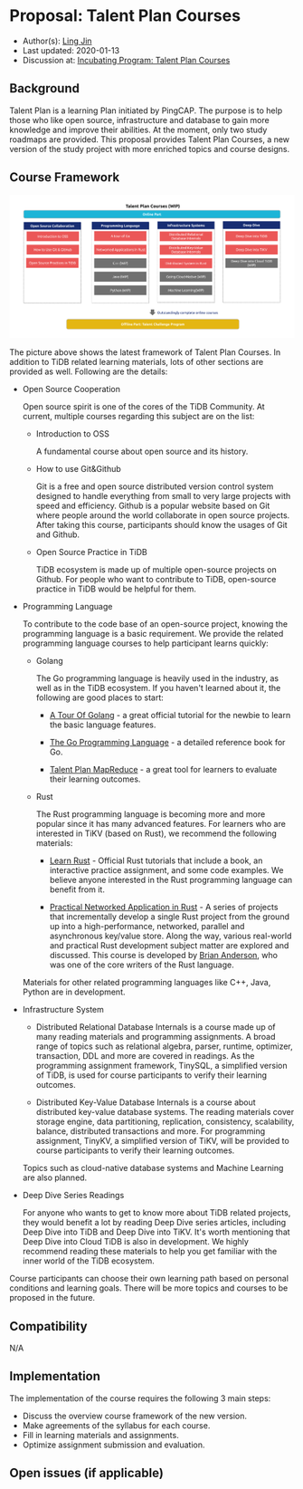 # Proposal: Talent Plan Courses

- Author(s): [Ling Jin](https://github.com/JinLingChristoher)
- Last updated: 2020-01-13
- Discussion at: [Incubating Program: Talent Plan Courses](https://github.com/pingcap/community/issues/130)

## Background

Talent Plan is a learning Plan initiated by PingCAP. The purpose is to help those who like open source, infrastructure and database to gain more knowledge and improve their abilities. At the moment, only two study roadmaps are provided. This proposal provides Talent Plan Courses, a new version of the study project with more enriched topics and course designs.

[tidb]: https://github.com/pingcap/tidb
[tikv]: https://github.com/tikv/tikv

## Course Framework

![course map](../media/rfc-talent-plan-courses.png)

The picture above shows the latest framework of Talent Plan Courses. In addition to TiDB related learning materials, lots of other sections are provided as well. Following are the details:

- Open Source Cooperation

  Open source spirit is one of the cores of the TiDB Community. At current, multiple courses regarding this subject are on the list:

  - Introduction to OSS

    A fundamental course about open source and its history.

  - How to use Git&Github

    Git is a free and open source distributed version control system designed to handle everything from small to very large projects with speed and efficiency. Github is a popular website based on Git where people around the world collaborate in open source projects. After taking this course, participants should know the usages of Git and Github.

  - Open Source Practice in TiDB

    TiDB ecosystem is made up of multiple open-source projects on Github. For people who want to contribute to TiDB, open-source practice in TiDB would be helpful for them.

- Programming Language

  To contribute to the code base of an open-source project, knowing the programming language is a basic requirement. We provide the related programming language courses to help participant learns quickly:

  - Golang

    The Go programming language is heavily used in the industry, as well as in the TiDB ecosystem. If you haven't learned about it, the following are good places to start:

    - [A Tour Of Golang](https://tour.golang.org/) - a great official tutorial for the newbie to learn the basic language features.

    - [The Go Programming Language](http://www.gopl.io/) - a detailed reference book for Go.

    - [Talent Plan MapReduce](https://github.com/pingcap/talent-plan/tree/master/tidb/mapreduce) - a great tool for learners to evaluate their learning outcomes.

  - Rust

    The Rust programming language is becoming more and more popular since it has many advanced features. For learners who are interested in TiKV (based on Rust), we recommend the following materials:

    - [Learn Rust](https://www.rust-lang.org/learn) - Official Rust tutorials that include a book, an interactive practice assignment, and some code examples. We believe anyone interested in the Rust programming language can benefit from it.

    - [Practical Networked Application in Rust](https://github.com/pingcap/talent-plan/tree/master/rust) - A series of projects that incrementally develop a single Rust project from the ground up into a high-performance, networked, parallel and asynchronous key/value store. Along the way, various real-world and practical Rust development subject matter are explored and discussed. This course is developed by [Brian Anderson](https://github.com/brson), who was one of the core writers of the Rust language.

  Materials for other related programming languages like C++, Java, Python are in development.

- Infrastructure System

  - Distributed Relational Database Internals is a course made up of many reading materials and programming assignments. A broad range of topics such as relational algebra, parser, runtime, optimizer, transaction, DDL and more are covered in readings. As the programming assignment framework, TinySQL, a simplified version of TiDB, is used for course participants to verify their learning outcomes.

  - Distributed Key-Value Database Internals is a course about distributed key-value database systems. The reading materials cover storage engine, data partitioning, replication, consistency, scalability, balance, distributed transactions and more. For programming assignment, TinyKV, a simplified version of TiKV, will be provided to course participants to verify their learning outcomes.

  Topics such as cloud-native database systems and Machine Learning are also planned.

- Deep Dive Series Readings

  For anyone who wants to get to know more about TiDB related projects, they would benefit a lot by reading Deep Dive series articles, including Deep Dive into TiDB and Deep Dive into TiKV. It's worth mentioning that Deep Dive into Cloud TiDB is also in development. We highly recommend reading these materials to help you get familiar with the inner world of the TiDB ecosystem.

Course participants can choose their own learning path based on personal conditions and learning goals. There will be more topics and courses to be proposed in the future.

## Compatibility

N/A

## Implementation

The implementation of the course requires the following 3 main steps:

- Discuss the overview course framework of the new version.
- Make agreements of the syllabus for each course.
- Fill in learning materials and assignments.
- Optimize assignment submission and evaluation.

## Open issues (if applicable)
